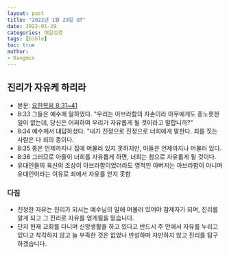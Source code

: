 ```yaml
---
layout: post
title: "2022년 1월 29일 QT"
date: 2022-01-29
categories: 매일성경
tags: [bible]
toc: true
author:
- Kangmin
---
```


## 진리가 자유케 하리라
- 본문: [요한복음 8:31~41](https://www.bskorea.or.kr/bible/korbibReadpage.php?version=SAENEW&book=jhn&chap=8&sec=31&cVersion=&fontSize=15px&fontWeight=normal#focus)
- 8:33 그들은 예수께 말하였다. "우리는 아브라함의 자손이라 아무에게도 종노릇한 일이 없는데, 당신은 어찌하여 우리가 자유롭게 될 것이라고 말합니까?"
- 8:34 예수께서 대답하셨다. "내가 진정으로 진정으로 너희에게 말한다. 죄를 짓는 사람은 다 죄의 종이다.
- 8:35 종은 언제까지나 집에 머물러 있지 못하지만, 아들은 언제까지나 머물러 있다.
- 8:36 그러므로 아들이 너희를 자유롭게 하면, 너희는 참으로 자유롭게 될 것이다.
- 유대인들의 육신의 조상이 아브라함이었더라도 영적인 아버지는 아브라함이 아니며 유대인이라는 이유로 죄에서 자유를 얻지 못함

### 다짐
- 진정한 자유는 진리가 되시는 예수님의 말에 머물러 있어야 참제자가 되며, 진리를 알게 되고 그 진리로 자유를 얻게됨을 믿습니다.
- 단지 현재 교회를 다니며 신앙생활을 하고 있다고 반드시 주 안에서 자유를 누리고 있다고 착각하지 않고 늘 부족한 것은 없었나 반성하며 자만하지 않고 진리를 탐구하겠습니다.
